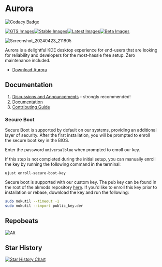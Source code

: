# Aurora

[![Codacy Badge](https://app.codacy.com/project/badge/Grade/2503a44c1105456483517f793af75ee7)](https://app.codacy.com/gh/ublue-os/bluefin/dashboard?utm_source=gh&utm_medium=referral&utm_content=&utm_campaign=Badge_grade)

[![GTS Images](https://github.com/ublue-os/bluefin/actions/workflows/build-image-gts.yml/badge.svg)](https://github.com/ublue-os/bluefin/actions/workflows/build-image-gts.yml)[![Stable Images](https://github.com/ublue-os/bluefin/actions/workflows/build-image-stable.yml/badge.svg)](https://github.com/ublue-os/bluefin/actions/workflows/build-image-stable.yml)[![Latest Images](https://github.com/ublue-os/bluefin/actions/workflows/build-image-latest.yml/badge.svg)](https://github.com/ublue-os/bluefin/actions/workflows/build-image-latest.yml)[![Beta Images](https://github.com/ublue-os/bluefin/actions/workflows/build-image-beta.yml/badge.svg)](https://github.com/ublue-os/bluefin/actions/workflows/build-image-beta.yml)

![Screenshot_20240423_211805](https://github.com/ublue-os/bluefin/assets/40402114/1bea1ed8-d97a-402a-957b-e0f338d38230)

Aurora is a delightful KDE desktop experience for end-users that are looking for reliability and developers for the most-hassle free setup. Zero maintenance included.

- [Download Aurora](https://getaurora.dev)

## Documentation

1. [Discussions and Announcements](https://universal-blue.discourse.group/c/bluefin/6) - strongly recommended!
2. [Documentation](https://docs.projectbluefin.io/)
3. [Contributing Guide](https://docs.projectbluefin.io/contributing)

### Secure Boot

Secure Boot is supported by default on our systems, providing an additional layer of security. After the first installation, you will be prompted to enroll the secure boot key in the BIOS.

Enter the password `universalblue`
when prompted to enroll our key.

If this step is not completed during the initial setup, you can manually enroll the key by running the following command in the terminal:

`
ujust enroll-secure-boot-key
`

Secure boot is supported with our custom key. The pub key can be found in the root of the akmods repository [here](https://github.com/ublue-os/akmods/raw/main/certs/public_key.der).
If you'd like to enroll this key prior to installation or rebase, download the key and run the following:

```bash
sudo mokutil --timeout -1
sudo mokutil --import public_key.der
```

## Repobeats

![Alt](https://repobeats.axiom.co/api/embed/40b85b252bf6ea25eb90539d1adcea013ccae69a.svg "Repobeats analytics image")

## Star History

<a href="https://star-history.com/#ublue-os/bluefin&Date">
  <picture>
    <source media="(prefers-color-scheme: dark)" srcset="https://api.star-history.com/svg?repos=ublue-os/aurora&type=Date&theme=dark" />
    <source media="(prefers-color-scheme: light)" srcset="https://api.star-history.com/svg?repos=ublue-os/aurora&type=Date" />
    <img alt="Star History Chart" src="https://api.star-history.com/svg?repos=ublue-os/aurora&type=Date" />
  </picture>
</a>
